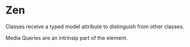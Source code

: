 # Zen

Classes receive a typed model attribute to distinguish from other classes.

Media Queries are an intrinsip part of the element.
